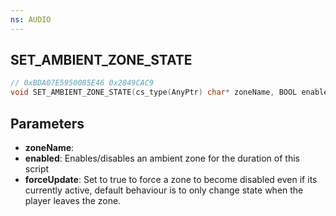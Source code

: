 ```yaml
---
ns: AUDIO
---
```

## SET_AMBIENT_ZONE_STATE

```c
// 0xBDA07E5950085E46 0x2849CAC9
void SET_AMBIENT_ZONE_STATE(cs_type(AnyPtr) char* zoneName, BOOL enabled, BOOL forceUpdate);
```

## Parameters
* **zoneName**:
* **enabled**: Enables/disables an ambient zone for the duration of this script
* **forceUpdate**: Set to true to force a zone to become disabled even if its currently active, default behaviour is to only change state when the player leaves the zone.

